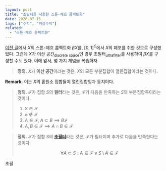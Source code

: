 ```yaml
---
layout: post
title: "초필터를 사용한 스톤-체흐 콤팩트화"
date: 2026-07-15
tags: ["수학", "위상수학"]
related:
  - "스톤-체흐 콤팩트화"
---
```


[이전 글](https://dimenerno.github.io/2025/07/10/stone-cech)에서 $X$의 스톤-체흐 콤팩트화 $\beta X$를, $[0, 1]^C$에서 $X$의 폐포를 취한 것으로 구성했었다. 그런데 $X$가 이산 공간<sub>discrete space</sub>인 경우 초필터<sub>ultrafilter</sub>를 사용하여 $\beta X$를 구성할 수도 있다. 이에 앞서, 몇 가지 개념을 복습하자.

> **정의.** $X$가 **이산 공간**이라는 것은, $X$의 모든 부분집합이 열린집합이라는 것이다.

**Remark.** 이는 $X$의 홑원소 집합들이 열린집합임과 동치이다.

> **정의.** $\mathcal{F}$가 집합 $S$의 **필터**라는 것은, $\mathcal{F}$가 다음을 만족하는 $S$의 부분집합족이라는 것이다.
>
> 1. $S \in \mathcal{F}$
> 2. $\varnothing \notin \mathcal{F}$
> 3. $A \in \mathcal{F}, A \subset B \implies B \mathcal{F}$
> 4. $A, B \in \mathcal{F} \implies A \cap B \in \mathcal{F}$

> **정의.** $\mathcal{F}$가 집합 $S$의 [**초필터**](https://dimenerno.github.io/2025/01/22/hypernaturals)라는 것은, $\mathcal{F}$가 필터이며 추가로 다음을 만족한다는 것이다.
>
> $$
> \forall A \subset S : A \in \mathcal{F} \lor S \setminus A \in \mathcal{F}
> $$

초필
